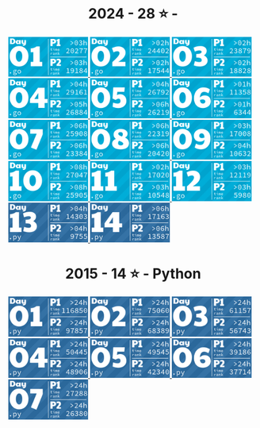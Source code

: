 <!-- AOC TILES BEGIN -->
<h1 align="center">
  2024 - 28 ⭐ - 
</h1>
<a href="2024-go/day01/main.go">
  <img src=".aoc_tiles/tiles/2024/01.png" width="161px">
</a>
<a href="2024-go/day02/main.go">
  <img src=".aoc_tiles/tiles/2024/02.png" width="161px">
</a>
<a href="2024-go/day03/main.go">
  <img src=".aoc_tiles/tiles/2024/03.png" width="161px">
</a>
<a href="2024-go/day04/main.go">
  <img src=".aoc_tiles/tiles/2024/04.png" width="161px">
</a>
<a href="2024-go/day05/main.go">
  <img src=".aoc_tiles/tiles/2024/05.png" width="161px">
</a>
<a href="2024-go/day06/main.go">
  <img src=".aoc_tiles/tiles/2024/06.png" width="161px">
</a>
<a href="2024-go/day07/main.go">
  <img src=".aoc_tiles/tiles/2024/07.png" width="161px">
</a>
<a href="2024-go/day08/main.go">
  <img src=".aoc_tiles/tiles/2024/08.png" width="161px">
</a>
<a href="2024-go/day09/main.go">
  <img src=".aoc_tiles/tiles/2024/09.png" width="161px">
</a>
<a href="2024-go/day10/main.go">
  <img src=".aoc_tiles/tiles/2024/10.png" width="161px">
</a>
<a href="2024-go/day11/main.go">
  <img src=".aoc_tiles/tiles/2024/11.png" width="161px">
</a>
<a href="2024-go/day12/main.go">
  <img src=".aoc_tiles/tiles/2024/12.png" width="161px">
</a>
<a href="2024-py/day13/main.py">
  <img src=".aoc_tiles/tiles/2024/13.png" width="161px">
</a>
<a href="2024-py/day14/day14.py">
  <img src=".aoc_tiles/tiles/2024/14.png" width="161px">
</a>
<h1 align="center">
  2015 - 14 ⭐ - Python
</h1>
<a href="2015-py/day01/main.py">
  <img src=".aoc_tiles/tiles/2015/01.png" width="161px">
</a>
<a href="2015-py/day02/main.py">
  <img src=".aoc_tiles/tiles/2015/02.png" width="161px">
</a>
<a href="2015-py/day03/main.py">
  <img src=".aoc_tiles/tiles/2015/03.png" width="161px">
</a>
<a href="2015-py/day04/main.py">
  <img src=".aoc_tiles/tiles/2015/04.png" width="161px">
</a>
<a href="2015-py/day05/main.py">
  <img src=".aoc_tiles/tiles/2015/05.png" width="161px">
</a>
<a href="2015-py/day06/main.py">
  <img src=".aoc_tiles/tiles/2015/06.png" width="161px">
</a>
<a href="2015-py/day07/main.py">
  <img src=".aoc_tiles/tiles/2015/07.png" width="161px">
</a>
<!-- AOC TILES END -->